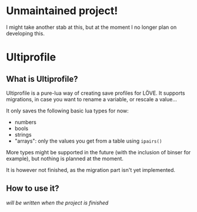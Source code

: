 # Unmaintained project!

I might take another stab at this, but at the moment I no longer plan on developing this.

# Ultiprofile
## What is Ultiprofile?
Ultiprofile is a pure-lua way of creating save profiles for LÖVE. It supports
migrations, in case you want to rename a variable, or rescale a value…

It only saves the following basic lua types for now:
- numbers
- bools
- strings
- "arrays": only the values you get from a table using `ipairs()`

More types might be supported in the future (with the inclusion of binser for
example), but nothing is planned at the moment.

It is however not finished, as the migration part isn't yet implemented.

## How to use it?
*will be written when the project is finished*
